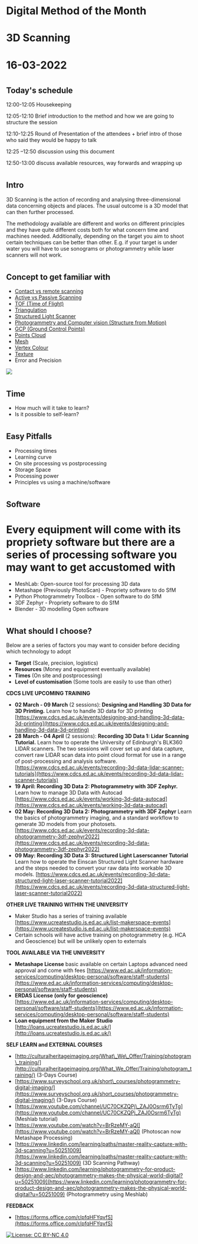 # Digital Method of the Month

# 3D Scanning

# 16-03-2022

#
## Today&#39;s schedule

12:00-12:05 Housekeeping

12:05-12:10 Brief introduction to the method and how we are going to structure the session

12:10-12:25 Round of Presentation of the attendees + brief intro of those who said they would be happy to talk

12:25 –12:50 discussion using this document

12:50-13:00 discuss available resources, way forwards and wrapping up

#
## Intro

3D Scanning is the action of recording and analysing three-dimensional data concerning objects and places. The usual outcome is a 3D model that can then further processed.

The methodology available are different and works on different principles and they have quite different costs both for what concern time and machines needed. Additionally, depending on the target you aim to shoot certain techniques can be better than other. E.g. if your target is under water you will have to use sonograms or photogrammetry while laser scanners will not work.

#
## Concept to get familiar with

- [Contact vs remote scanning](https://www.aniwaa.com/guide/3d-scanners/3d-scanning-technologies-and-the-3d-scanning-process/#:~:text=The%20contact%20technology%20for%203D,object%20to%20record%203D%20information.)
- [Active vs Passive Scanning](https://www.nrcan.gc.ca/maps-tools-publications/satellite-imagery-air-photos/remote-sensing-tutorials/introduction/passive-vs-active-sensing/14639)
- [TOF (Time of Flight)](https://www.terabee.com/time-of-flight-principle/#:~:text=The%20Time%2Dof%2DFlight%20principle,being%20reflected%20by%20an%20object.)
- [Triangulation](https://www.3dnatives.com/en/3d-scanner-laser-triangulation080920174-99/)
- [Structured Light Scanner](https://en.wikipedia.org/wiki/Structured-light_3D_scanner)
- [Photogrammetry and Computer vision (Structure from Motion)](https://www.geomorphology.org.uk/sites/default/files/geom_tech_chapters/2.2.2_sfm.pdf)
- [GCP (Ground Control Points)](https://www.pix4d.com/blog/why-ground-control-points-important)
- [Points Cloud](https://en.wikipedia.org/wiki/Point_cloud)
- [Mesh](https://en.wikipedia.org/wiki/Polygon_mesh)
- [Vertex Colour](https://gamedev.stackexchange.com/questions/139059/what-is-a-vertex-color)
- [Texture](https://www.sciencedirect.com/science/article/abs/pii/S2352409X17306892)
- Error and Precision

![](RackMultipart20210401-4-35lrfq_html_7ed188e86297a721.jpg)

#
## Time

- How much will it take to learn?
- Is it possible to self-learn?

#
## Easy Pitfalls

- Processing times
- Learning curve
- On site processing vs postprocessing
- Storage Space
- Processing power
- Principles vs using a machine/software

#
## Software

# Every equipment will come with its propriety software but there are a series of processing software you may want to get accustomed with

- MeshLab: Open-source tool for processing 3D data
- Metashape (Previously PhotoScan) - Propriety software to do SfM
- Python Photogrammetry Toolbox - Open software to do SfM
- 3DF Zephyr - Propriety software to do SfM
- Blender - 3D modelling Open software

#
## What should I choose?

Below are a series of factors you may want to consider before deciding which technology to adopt

- **Target** (Scale, precision, logistics)
- **Resources** (Money and equipment eventually available)
- **Times** (On site and postprocessing)
- **Level of customisation** (Some tools are easily to use than other)

**CDCS LIVE UPCOMING TRAINING**

- **02 March - 09 March** (2 sessions): **Designing and Handling 3D Data for 3D Printing.** Learn how to handle 3D data for 3D printing [https://www.cdcs.ed.ac.uk/events/designing-and-handling-3d-data-3d-printing](https://www.cdcs.ed.ac.uk/events/designing-and-handling-3d-data-3d-printing)
- **28 March - 04 April** (2 sessions): **Recording 3D Data 1: Lidar Scanning Tutorial.** Learn how to operate the University of Edinburgh&#39;s BLK360 LIDAR scanners. The two sessions will cover set up and data capture, convert raw LIDAR scan data into point cloud format for use in a range of post-processing and analysis software. [https://www.cdcs.ed.ac.uk/events/recording-3d-data-lidar-scanner-tutorials](https://www.cdcs.ed.ac.uk/events/recording-3d-data-lidar-scanner-tutorials)
- **19 April: Recording 3D Data 2: Photogrammetry with 3DF Zephyr.** Learn how to manage 3D Data with Autocad [https://www.cdcs.ed.ac.uk/events/working-3d-data-autocad](https://www.cdcs.ed.ac.uk/events/working-3d-data-autocad)
- **02 May: Recording 3D Data 2: Photogrammetry with 3DF Zephyr** Learn the basics of photogrammetry imaging, and a standard workflow to generate 3D models from your photosets. [https://www.cdcs.ed.ac.uk/events/recording-3d-data-photogrammetry-3df-zephyr2022](https://www.cdcs.ed.ac.uk/events/recording-3d-data-photogrammetry-3df-zephyr2022)
- **09 May: Recording 3D Data 3: Structured Light Laserscanner Tutorial** Learn how to operate the Einscan Structured Light Scanner hardware and the steps needed to convert your raw data into workable 3D models. [https://www.cdcs.ed.ac.uk/events/recording-3d-data-structured-light-laser-scanner-tutorial2022](https://www.cdcs.ed.ac.uk/events/recording-3d-data-structured-light-laser-scanner-tutorial2022)


**OTHER LIVE TRAINING WITHIN THE UNIVERSITY**

- Maker Studio has a series of training available [https://www.ucreatestudio.is.ed.ac.uk/list-makerspace-events](https://www.ucreatestudio.is.ed.ac.uk/list-makerspace-events)
- Certain schools will have active training on photogrammetry (e.g. HCA and Geoscience) but will be unlikely open to externals

**TOOL AVAILABLE VIA THE UNIVERSITY**

- **Metashape License** basic available on certain Laptops advanced need approval and come with fees [https://www.ed.ac.uk/information-services/computing/desktop-personal/software/staff-students](https://www.ed.ac.uk/information-services/computing/desktop-personal/software/staff-students)
- **ERDAS License (only for geoscience)**[https://www.ed.ac.uk/information-services/computing/desktop-personal/software/staff-students](https://www.ed.ac.uk/information-services/computing/desktop-personal/software/staff-students)
- **Loan equipment from the Maker Studio** [http://loans.ucreatestudio.is.ed.ac.uk/](http://loans.ucreatestudio.is.ed.ac.uk/)

**SELF LEARN and EXTERNAL COURSES**

- [http://culturalheritageimaging.org/What\_We\_Offer/Training/photogram\_training/](http://culturalheritageimaging.org/What_We_Offer/Training/photogram_training/) (3-Days Course)
- [https://www.surveyschool.org.uk/short\_courses/photogrammetry-digital-imaging/](https://www.surveyschool.org.uk/short_courses/photogrammetry-digital-imaging/) (3-Days Course)
- [https://www.youtube.com/channel/UC70CKZQPj\_ZAJ0Osrm6TyTg](https://www.youtube.com/channel/UC70CKZQPj_ZAJ0Osrm6TyTg) (Meshlab tutorial)
- [https://www.youtube.com/watch?v=BrRzeMY-aQI](https://www.youtube.com/watch?v=BrRzeMY-aQI) (Photoscan now Metashape Processing)
- [https://www.linkedin.com/learning/paths/master-reality-capture-with-3d-scanning?u=50251009](https://www.linkedin.com/learning/paths/master-reality-capture-with-3d-scanning?u=50251009) (3D Scanning Pathway)
- [https://www.linkedin.com/learning/photogrammetry-for-product-design-and-aec/photogrammetry-makes-the-physical-world-digital?u=50251009](https://www.linkedin.com/learning/photogrammetry-for-product-design-and-aec/photogrammetry-makes-the-physical-world-digital?u=50251009) (Photogrammetry using Meshlab)

**FEEDBACK**

- [https://forms.office.com/r/pfqHFYqvfS](https://forms.office.com/r/pfqHFYqvfS)


[![License: CC BY-NC 4.0](https://licensebuttons.net/l/by-nc/4.0/80x15.png)](https://creativecommons.org/licenses/by-nc/4.0/)
